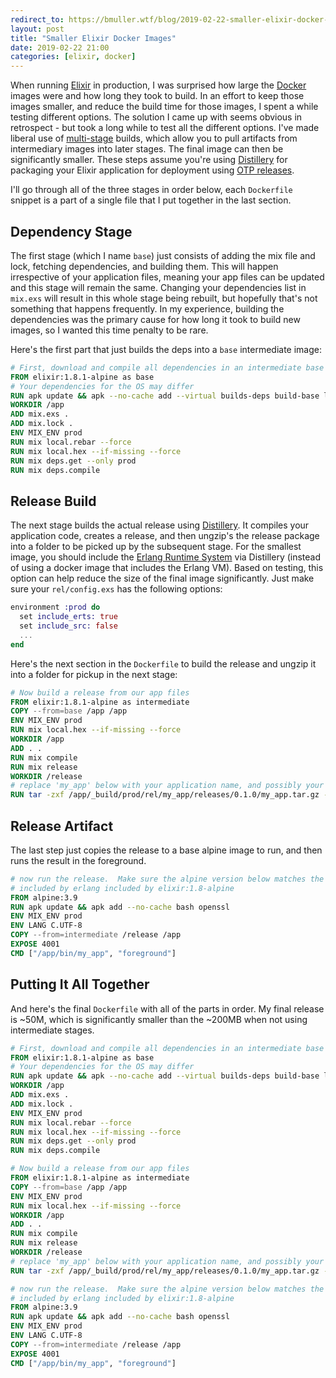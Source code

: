 ```yaml
---
redirect_to: https://bmuller.wtf/blog/2019-02-22-smaller-elixir-docker-images
layout: post
title: "Smaller Elixir Docker Images"
date: 2019-02-22 21:00
categories: [elixir, docker]
---
```

When running [Elixir](https://elixir-lang.org) in production, I was surprised how large the [Docker](https://www.docker.com/) images were and how long they took to build.  In an effort to keep those images smaller, and reduce the build time for those images, I spent a while testing different options.  The solution I came up with seems obvious in retrospect - but took a long while to test all the different options.  I've made liberal use of [multi-stage](https://docs.docker.com/develop/develop-images/multistage-build/) builds, which allow you to pull artifacts from intermediary images into later stages.  The final image can then be significantly smaller.  These steps assume you're using [Distillery](https://hexdocs.pm/distillery/introduction/installation.html) for packaging your Elixir application for deployment using [OTP releases](http://erlang.org/doc/design_principles/release_structure.html).

I'll go through all of the three stages in order below, each `Dockerfile` snippet is a part of a single file that I put together in the last section.

## Dependency Stage
The first stage (which I name `base`) just consists of adding the mix file and lock, fetching dependencies, and building them.  This will happen irrespective of your application files, meaning your app files can be updated and this stage will remain the same.  Changing your dependencies list in `mix.exs` will result in this whole stage being rebuilt, but hopefully that's not something that happens frequently.  In my experience, building the dependencies was the primary cause for how long it took to build new images, so I wanted this time penalty to be rare.

Here's the first part that just builds the deps into a `base` intermediate image:

```dockerfile
# First, download and compile all dependencies in an intermediate base image
FROM elixir:1.8.1-alpine as base
# Your dependencies for the OS may differ
RUN apk update && apk --no-cache add --virtual builds-deps build-base libressl libressl-dev
WORKDIR /app
ADD mix.exs .
ADD mix.lock .
ENV MIX_ENV prod
RUN mix local.rebar --force
RUN mix local.hex --if-missing --force
RUN mix deps.get --only prod
RUN mix deps.compile
```

## Release Build
The next stage builds the actual release using [Distillery](https://hexdocs.pm/distillery/introduction/installation.html).  It compiles your application code, creates a release, and then ungzip's the release package into a folder to be picked up by the subsequent stage.  For the smallest image, you should include the [Erlang Runtime System](https://github.com/bitwalker/distillery/blob/master/docs/introduction/terminology.md) via Distillery (instead of using a docker image that includes the Erlang VM).  Based on testing, this option can help reduce the size of the final image significantly.  Just make sure your `rel/config.exs` has the following options:

```elixir
environment :prod do
  set include_erts: true
  set include_src: false
  ...
end
```

Here's the next section in the `Dockerfile` to build the release and ungzip it into a folder for pickup in the next stage:

```dockerfile
# Now build a release from our app files
FROM elixir:1.8.1-alpine as intermediate
COPY --from=base /app /app
ENV MIX_ENV prod
RUN mix local.hex --if-missing --force
WORKDIR /app
ADD . .
RUN mix compile
RUN mix release
WORKDIR /release
# replace 'my_app' below with your application name, and possibly your app version
RUN tar -zxf /app/_build/prod/rel/my_app/releases/0.1.0/my_app.tar.gz -C /release
```

## Release Artifact
The last step just copies the release to a base alpine image to run, and then runs the result in the foreground.

```dockerfile
# now run the release.  Make sure the alpine version below matches the alpine version
# included by erlang included by elixir:1.8-alpine
FROM alpine:3.9
RUN apk update && apk add --no-cache bash openssl
ENV MIX_ENV prod
ENV LANG C.UTF-8
COPY --from=intermediate /release /app
EXPOSE 4001
CMD ["/app/bin/my_app", "foreground"]
```

## Putting It All Together
And here's the final `Dockerfile` with all of the parts in order.  My final release is ~50M, which is significantly smaller than the ~200MB when not using intermediate stages.

```dockerfile
# First, download and compile all dependencies in an intermediate base image
FROM elixir:1.8.1-alpine as base
# Your dependencies for the OS may differ
RUN apk update && apk --no-cache add --virtual builds-deps build-base libressl libressl-dev
WORKDIR /app
ADD mix.exs .
ADD mix.lock .
ENV MIX_ENV prod
RUN mix local.rebar --force
RUN mix local.hex --if-missing --force
RUN mix deps.get --only prod
RUN mix deps.compile

# Now build a release from our app files
FROM elixir:1.8.1-alpine as intermediate
COPY --from=base /app /app
ENV MIX_ENV prod
RUN mix local.hex --if-missing --force
WORKDIR /app
ADD . .
RUN mix compile
RUN mix release
WORKDIR /release
# replace 'my_app' below with your application name, and possibly your app version
RUN tar -zxf /app/_build/prod/rel/my_app/releases/0.1.0/my_app.tar.gz -C /release

# now run the release.  Make sure the alpine version below matches the alpine version
# included by erlang included by elixir:1.8-alpine
FROM alpine:3.9
RUN apk update && apk add --no-cache bash openssl
ENV MIX_ENV prod
ENV LANG C.UTF-8
COPY --from=intermediate /release /app
EXPOSE 4001
CMD ["/app/bin/my_app", "foreground"]
```
